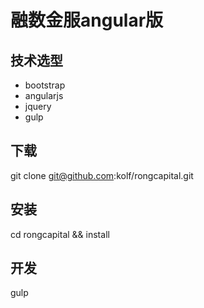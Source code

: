 # 融数金服angular版
## 技术选型
-  bootstrap
-  angularjs
-  jquery
-  gulp

## 下载
git clone git@github.com:kolf/rongcapital.git

## 安装
cd rongcapital && install

## 开发
gulp
